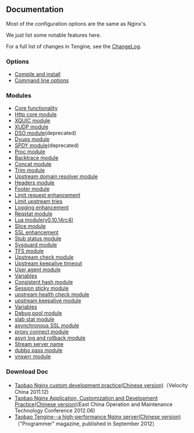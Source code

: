## Documentation

Most of the configuration options are the same as Nginx's.
 
We just list some notable features here.

For a full list of changes in Tengine, see the [ChangeLog](changelog.html).

### Options

*   [Compile and install](document/install.html)
*   [Command line options](document/commandline.html)

### Modules

*   [Core functionality](document/core.html)
*   [Http core module](document/http_core.html)
*   [XQUIC module](document/xquic.html)
*   [XUDP module](document/xudp.html)
*   [DSO module](document/dso.html)(deprecated)
*   [Dyups module](document/http_dyups.html)
*   [SPDY module](document/ngx_http_spdy_module.html)(deprecated)
*   [Proc module](document/proc.html)
*   [Backtrace module](document/http_backtrace.html)
*   [Concat module](document/http_concat.html)
*   [Trim module](document/http_trim_filter.html)
*   [Upstream domain resolver module](document/http_upstream_dynamic.html)
*   [Headers module](document/http_headers.html)
*   [Footer module](document/http_footer_filter.html)
*   [Limit request enhancement](document/http_limit_req.html)
*   [Limit upstream tries](document/ngx_limit_upstream_tries.html)
*   [Logging enhancement](document/http_log.html)
*   [Reqstat module](document/http_reqstat.html)
*   [Lua module(v0.10.14rc4)](https://github.com/chaoslawful/lua-nginx-module/blob/master/README.markdown)
*   [Slice module](document/http_slice.html)
*   [SSL enhancement](document/http_ssl.html)
*   [Stub status module](document/http_stub_status.html)
*   [Sysguard module](document/http_sysguard.html)
*   [TFS module](https://github.com/alibaba/nginx-tfs/blob/master/ReadMe.markdown)
*   [Upstream check module](document/http_upstream_check.html)
*   [Upstream keepalive timeout](document/http_upstream_keepalive_timeout.html)
*   [User agent module](document/http_user_agent.html)
*   [Variables](document/variables.html)
*   [Consistent hash module](document/http_upstream_consistent_hash.html)
*   [Session sticky module](document/http_upstream_session_sticky.html)
*   [upstream health check module](document/http_upstream_check.html)
*   [upstream keepalive module](document/http_upstream_keepalive_timeout.html)
*   [Variables](document/variables.html)
*   [Debug pool module](document/ngx_debug_pool.html)
*   [slab stat module](document/ngx_slab_stat.html)
*   [asynchronous SSL module](document/ngx_http_ssl_asynchronous_mode.html)
*   [proxy connect module](document/proxy_connect.html)
*   [asyn log and rollback module](document/ngx_log_pipe.html)
*   [Stream server name](document/stream_sni.html)
*   [dubbo pass module](document/ngx_http_dubbo_module.html)
*   [vnswrr module](document/ngx_http_upstream_vnswrr_module.html)
### Download Doc

*   [Taobao Nginx custom development practice(Chinese version)](download/nginx@taobao.pdf)（Velocity China 2011.12)</a>
*   [Taobao Nginx Application, Customization and Development Practice(Chinese version)](download/taobao_nginx_2012_06.pdf)(East China Operation and Maintenance Technology Conference 2012.06)</a>
*   [Taobao Tengine--a high-performance Nginx server(Chinese version)](download/programmer-201209-Tengine.pdf)（"Programmer" magazine, published in September 2012）</a>
